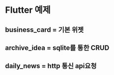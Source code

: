 # Flutter 예제
## business_card = 기본 위젯
## archive_idea = sqlite를 통한 CRUD
## daily_news = http 통신 api요청
